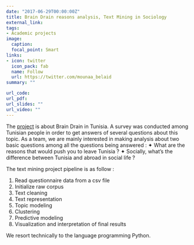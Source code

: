 ```yaml
---
date: "2017-06-29T00:00:00Z"
title: Brain Drain reasons analysis, Text Mining in Sociology
external_link: 
tags:
- Academic projects
image: 
  caption: 
  focal_point: Smart
links:
- icon: twitter
  icon_pack: fab
  name: Follow
  url: https://twitter.com/mounaa_belaid
summary: ""

url_code: 
url_pdf: 
url_slides: ""
url_video: ""
---
```


The [project](https://drive.google.com/file/d/1HiUm8a4vPK61Sc2kzC0T25psf-y9Nk8C/view?usp=drive_open) is about Brain Drain in Tunisia. A survey was conducted among
Tunisian people in order to get answers of several questions about this topic. As a team, we are
mainly interested in making analysis about two basic questions among all the questions being
answered :
✦ What are the reasons that would push you to leave Tunisia ?
✦ Socially, what’s the difference between Tunisia and abroad in social life ?

The text mining project pipeline is as follow :
1. Read questionnaire data from a csv file
2. Initialize raw corpus
3. Text cleaning
4. Text representation
5. Topic modeling
6. Clustering
7. Predictive modeling
8. Visualization and interpretation of final results

We resort technically to the language programming Python.

